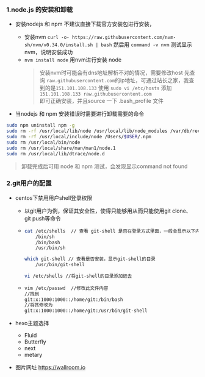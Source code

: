### 1.node.js 的安装和卸载  
- 安装nodejs 和 npm 不建议直接下载官方安装包进行安装，
  - 安装nvm `curl -o- https://raw.githubusercontent.com/nvm-sh/nvm/v0.34.0/install.sh | bash` 然后用 `command -v nvm` 测试显示nvm，说明安装成功  
  - `nvm install node` 用nvm进行安装 node
	> 安装nvm时可能会有dns地址解析不对的情况，需要修改host 
	> 先查询 `raw.githubusercontent.com`的ip地址，可通过站长之家，我查到的是`151.101.108.133` 
	> 使用 `sudo vi /etc/hosts`
	> 添加 `151.101.108.133 raw.githubusercontent.com`  
	> 即可正确安装，并且source 一下 .bash_profile 文件  

- 当nodejs 和 npm 安装错误时需要进行卸载需要的命令

```bash
sudo npm uninstall npm -g
sudo rm -rf /usr/local/lib/node /usr/local/lib/node_modules /var/db/receipts/org.nodejs.*
sudo rm -rf /usr/local/include/node /Users/$USER/.npm
sudo rm /usr/local/bin/node
sudo rm /usr/local/share/man/man1/node.1
sudo rm /usr/local/lib/dtrace/node.d
```

> 卸载完成后可用 node 和 npm 测试，会发现显示command not found



### 2.git用户的配置

- centos下禁用用户shell登录权限

  - 以git用户为例，保证其安全性，使得只能够用从而只能使用git clone、 git push等命令

  - ```bash
    cat /etc/shells  // 查看 git-shell 是否在登录方式里面，一般会显示以下内容
    	/bin/sh
     	/bin/bash
    	/usr/bin/sh
    
    which git-shell // 查看是否安装，显示git-shell的目录
    	/usr/bin/git-shell
    	
    vi /etc/shells //将git-shell的目录添加进去
    ```

  - ```bash
    vim /etc/passwd  //修改此文件内容
    //找到
    git:x:1000:1000::/home/git:/bin/bash
    //将其修改为
    git:x:1000:1000::/home/git:/usr/bin/git-shell
    ```

- hexo主题选择
	- Fluid
	- Butterfly
	- next
	- metary

- 图片网址 https://wallroom.io